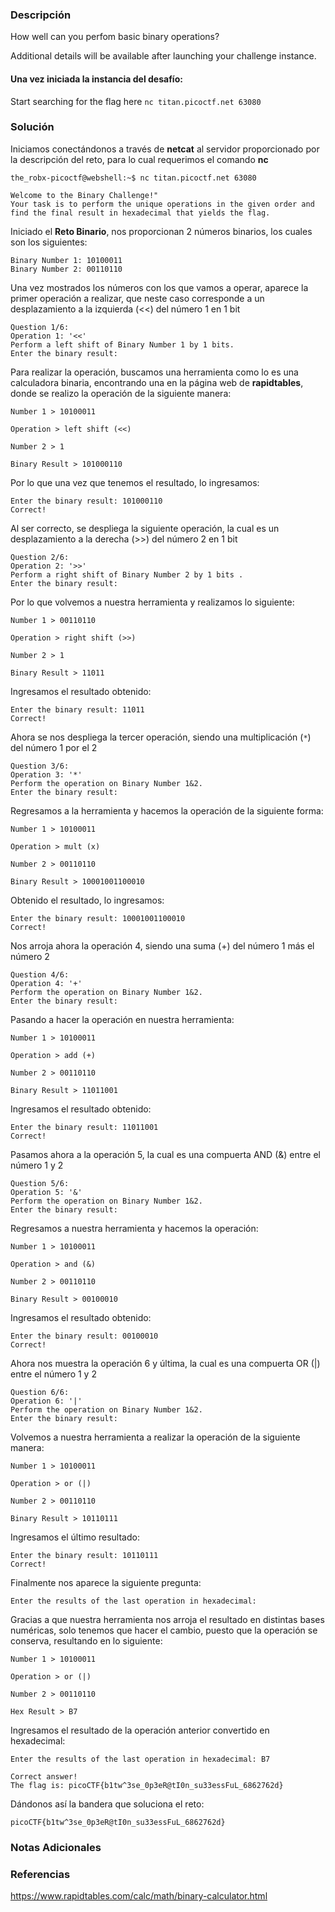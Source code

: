 ### Descripción
How well can you perfom basic binary operations?

Additional details will be available after launching your challenge instance.
#### Una vez iniciada la instancia del desafío:
Start searching for the flag here `nc titan.picoctf.net 63080`
### Solución
Iniciamos conectándonos a través de **netcat** al servidor proporcionado por la descripción del reto, para lo cual requerimos el comando **nc** 

```shell
the_robx-picoctf@webshell:~$ nc titan.picoctf.net 63080

Welcome to the Binary Challenge!"
Your task is to perform the unique operations in the given order and find the final result in hexadecimal that yields the flag.
```

Iniciado el **Reto Binario**, nos proporcionan 2 números binarios, los cuales son los siguientes:

```shell
Binary Number 1: 10100011
Binary Number 2: 00110110
```

Una vez mostrados los números con los que vamos a operar, aparece la primer operación a realizar, que neste caso corresponde a un desplazamiento a la izquierda (<<) del número 1 en 1 bit

```shell
Question 1/6:
Operation 1: '<<'
Perform a left shift of Binary Number 1 by 1 bits.
Enter the binary result:
```

Para realizar la operación, buscamos una herramienta como lo es una calculadora binaria, encontrando una en la página web de **rapidtables**, donde se realizo la operación de la siguiente manera:

```
Number 1 > 10100011

Operation > left shift (<<)

Number 2 > 1

Binary Result > 101000110
```

Por lo que una vez que tenemos el resultado, lo ingresamos:

```shell
Enter the binary result: 101000110
Correct!
```

Al ser correcto, se despliega la siguiente operación, la cual es un desplazamiento a la derecha (>>) del número 2 en 1 bit

```shell
Question 2/6:
Operation 2: '>>'
Perform a right shift of Binary Number 2 by 1 bits .
Enter the binary result:
```

Por lo que volvemos a nuestra herramienta y realizamos lo siguiente:

```
Number 1 > 00110110

Operation > right shift (>>)

Number 2 > 1

Binary Result > 11011
```

Ingresamos el resultado obtenido:

```shell
Enter the binary result: 11011
Correct!
```

Ahora se nos despliega la tercer operación, siendo una multiplicación (`*`) del número 1 por el 2

```shell
Question 3/6:
Operation 3: '*'
Perform the operation on Binary Number 1&2.
Enter the binary result:
```

Regresamos a la herramienta y hacemos la operación de la siguiente forma:

```
Number 1 > 10100011

Operation > mult (x)

Number 2 > 00110110

Binary Result > 10001001100010
```

Obtenido el resultado, lo ingresamos:

```shell
Enter the binary result: 10001001100010
Correct!
```

Nos arroja ahora la operación 4, siendo una suma (+) del número 1 más el número 2

```shell
Question 4/6:
Operation 4: '+'
Perform the operation on Binary Number 1&2.
Enter the binary result:
```

Pasando a hacer la operación en nuestra herramienta:

```
Number 1 > 10100011

Operation > add (+)

Number 2 > 00110110

Binary Result > 11011001
```

Ingresamos el resultado obtenido:

```shell
Enter the binary result: 11011001
Correct!
```

Pasamos ahora a la operación 5, la cual es una compuerta AND (&) entre el número 1 y 2

```shell
Question 5/6:
Operation 5: '&'
Perform the operation on Binary Number 1&2.
Enter the binary result:
```

Regresamos a nuestra herramienta y hacemos la operación:

```
Number 1 > 10100011

Operation > and (&)

Number 2 > 00110110

Binary Result > 00100010
```

Ingresamos el resultado obtenido:

```shell
Enter the binary result: 00100010
Correct!
```

Ahora nos muestra la operación 6 y última, la cual es una compuerta OR (|) entre el número 1 y 2

```shell
Question 6/6:
Operation 6: '|'
Perform the operation on Binary Number 1&2.
Enter the binary result:
```

Volvemos a nuestra herramienta a realizar la operación de la siguiente manera:

```
Number 1 > 10100011

Operation > or (|)

Number 2 > 00110110

Binary Result > 10110111
```

Ingresamos el último resultado:

```shell
Enter the binary result: 10110111
Correct!
```

Finalmente nos aparece la siguiente pregunta:

```shell
Enter the results of the last operation in hexadecimal: 
```

Gracias a que nuestra herramienta nos arroja el resultado en distintas bases numéricas, solo tenemos que hacer el cambio, puesto que la operación se conserva, resultando en lo siguiente:

```
Number 1 > 10100011

Operation > or (|)

Number 2 > 00110110

Hex Result > B7
```

Ingresamos el resultado de la operación anterior convertido en hexadecimal:

```shell
Enter the results of the last operation in hexadecimal: B7

Correct answer!
The flag is: picoCTF{b1tw^3se_0p3eR@tI0n_su33essFuL_6862762d}
```

Dándonos así la bandera que soluciona el reto:

```
picoCTF{b1tw^3se_0p3eR@tI0n_su33essFuL_6862762d}
```
### Notas Adicionales

### Referencias
https://www.rapidtables.com/calc/math/binary-calculator.html
